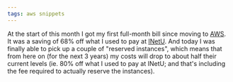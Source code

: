 ```yaml
---
tags: aws snippets
---
```


At the start of this month I got my first full-month bill since moving to [AWS](/wiki/AWS). It was a saving of 68% off what I used to pay at [INetU](/wiki/INetU). And today I was finally able to pick up a couple of "reserved instances", which means that from here on (for the next 3 years) my costs will drop to about half their current levels (ie. 80% off what I used to pay at INetU; and that's including the fee required to actually reserve the instances).
